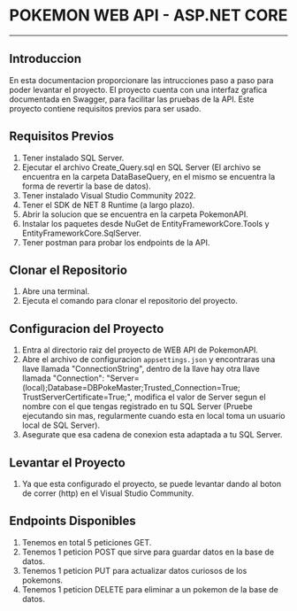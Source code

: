 # POKEMON WEB API - ASP.NET CORE
---
## Introduccion
En esta documentacion proporcionare las intrucciones paso a paso para poder levantar el proyecto. El proyecto cuenta con una interfaz grafica documentada en Swagger, para facilitar las pruebas de la API.
Este proyecto contiene requisitos previos para ser usado.

## Requisitos Previos
 1. Tener instalado SQL Server.
 2. Ejecutar el archivo Create_Query.sql en SQL Server (El archivo se encuentra en la carpeta DataBaseQuery, en el mismo se encuentra la forma de revertir la base de datos).
 3. Tener instalado Visual Studio Community 2022.
 4. Tener el SDK de NET 8 Runtime (a largo plazo). 
 5. Abrir la solucion que se encuentra en la carpeta PokemonAPI.
 6. Instalar los paquetes desde NuGet de EntityFrameworkCore.Tools y EntityFrameworkCore.SqlServer.
 7. Tener postman para probar los endpoints de la API.

## Clonar el Repositorio
 1. Abre una terminal.
 2. Ejecuta el comando para clonar el repositorio del proyecto.

## Configuracion del Proyecto
 1. Entra al directorio raiz del proyecto de WEB API de PokemonAPI.
 2. Abre el archivo de configuracion `appsettings.json` y encontraras una llave llamada "ConnectionString", dentro de la llave hay otra llave llamada "Connection": "Server=(local);Database=DBPokeMaster;Trusted_Connection=True; TrustServerCertificate=True;", modifica el valor de Server segun el nombre con el que tengas registrado en tu SQL Server (Pruebe ejecutando sin mas, regularmente cuando esta en local toma un usuario local de SQL Server).
 3. Asegurate que esa cadena de conexion esta adaptada a tu SQL Server.

## Levantar el Proyecto
 1. Ya que esta configurado el proyecto, se puede levantar dando al boton de correr (http) en el Visual Studio Community.

## Endpoints Disponibles
 1. Tenemos en total 5 peticiones GET.
 2. Tenemos 1 peticion POST que sirve para guardar datos en la base de datos.
 3. Tenemos 1 peticion PUT para actualizar datos curiosos de los pokemons.
 4. Tenemos 1 peticion DELETE para eliminar a un pokemon de la base de datos.